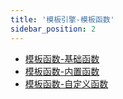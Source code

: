 ```yaml
---
title: '模板引擎-模板函数'
sidebar_position: 2
---
```


- [模板函数-基础函数](output/goframe-v2.4-md/核心组件-重点/模板引擎/模板引擎-模板函数/模板函数-基础函数)
- [模板函数-内置函数](output/goframe-v2.4-md/核心组件-重点/模板引擎/模板引擎-模板函数/模板函数-内置函数)
- [模板函数-自定义函数](output/goframe-v2.4-md/核心组件-重点/模板引擎/模板引擎-模板函数/模板函数-自定义函数)
